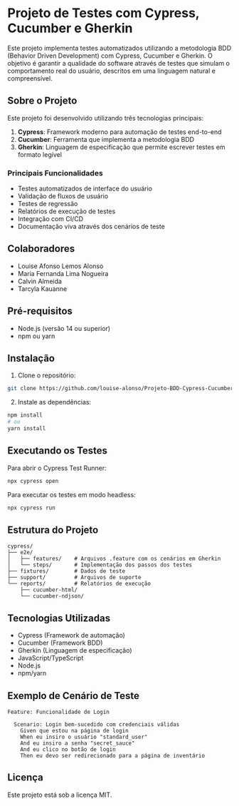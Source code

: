 # Projeto de Testes com Cypress, Cucumber e Gherkin

Este projeto implementa testes automatizados utilizando a metodologia BDD (Behavior Driven Development) com Cypress, Cucumber e Gherkin. O objetivo é garantir a qualidade do software através de testes que simulam o comportamento real do usuário, descritos em uma linguagem natural e compreensível.

## Sobre o Projeto

Este projeto foi desenvolvido utilizando três tecnologias principais:

1. **Cypress**: Framework moderno para automação de testes end-to-end
2. **Cucumber**: Ferramenta que implementa a metodologia BDD
3. **Gherkin**: Linguagem de especificação que permite escrever testes em formato legível

### Principais Funcionalidades
- Testes automatizados de interface do usuário
- Validação de fluxos de usuário
- Testes de regressão
- Relatórios de execução de testes
- Integração com CI/CD
- Documentação viva através dos cenários de teste

## Colaboradores

- Louise Afonso Lemos Alonso
- Maria Fernanda Lima Nogueira
- Calvin Almeida
- Tarcyla Kauanne

## Pré-requisitos

- Node.js (versão 14 ou superior)
- npm ou yarn

## Instalação

1. Clone o repositório:
```bash
git clone https://github.com/louise-alonso/Projeto-BDD-Cypress-Cucumber-Gherkin.git
```

2. Instale as dependências:
```bash
npm install
# ou
yarn install
```

## Executando os Testes

Para abrir o Cypress Test Runner:
```bash
npx cypress open
```

Para executar os testes em modo headless:
```bash
npx cypress run
```

## Estrutura do Projeto

```
cypress/
├── e2e/
│   ├── features/    # Arquivos .feature com os cenários em Gherkin
│   └── steps/       # Implementação dos passos dos testes
├── fixtures/        # Dados de teste
├── support/         # Arquivos de suporte
└── reports/         # Relatórios de execução
    ├── cucumber-html/
    └── cucumber-ndjson/
```

## Tecnologias Utilizadas

- Cypress (Framework de automação)
- Cucumber (Framework BDD)
- Gherkin (Linguagem de especificação)
- JavaScript/TypeScript
- Node.js
- npm/yarn

## Exemplo de Cenário de Teste

```gherkin
Feature: Funcionalidade de Login

  Scenario: Login bem-sucedido com credenciais válidas
    Given que estou na página de login
    When eu insiro o usuário "standard_user"
    And eu insiro a senha "secret_sauce"
    And eu clico no botão de login
    Then eu devo ser redirecionado para a página de inventário
```

## Licença

Este projeto está sob a licença MIT. 
